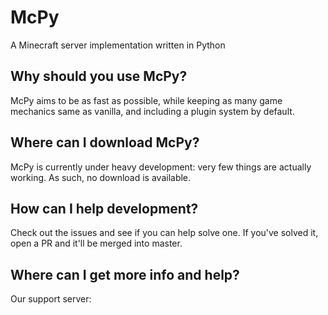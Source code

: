 # McPy

A Minecraft server implementation written in Python

## Why should you use McPy?
McPy aims to be as fast as possible, while keeping as many game mechanics same as vanilla, and including a plugin system by default.

## Where can I download McPy?
McPy is currently under heavy development: very few things are actually working. As such, no download is available.

## How can I help development?
Check out the issues and see if you can help solve one. If you've solved it, open a PR and it'll be merged into master.

## Where can I get more info and help?
Our support server: 